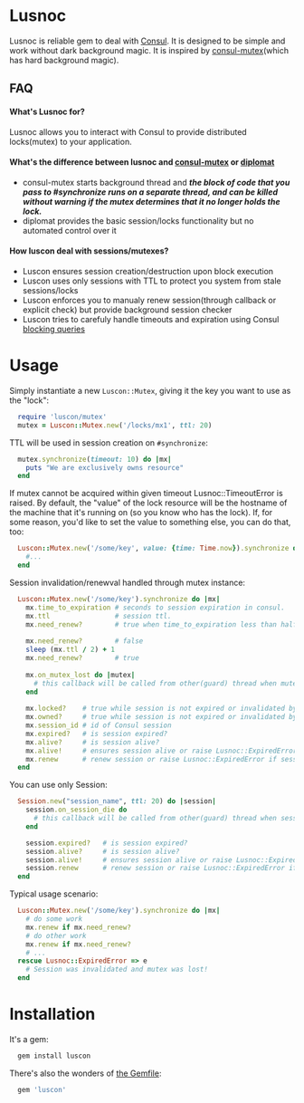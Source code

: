 # Lusnoc

Lusnoc is reliable gem to deal with [Consul](https://www.consul.io). It is designed to be simple and work without dark background magic.
It is inspired by [consul-mutex](https://github.com/discourse/consul-mutex)(which has hard background magic). 

## FAQ

#### What's Lusnoc for?

Lusnoc allows you to interact with Consul to provide distributed locks(mutex) to your application.

#### What's the difference between lusnoc and [consul-mutex](https://github.com/discourse/consul-mutex) or [diplomat](https://github.com/WeAreFarmGeek/diplomat)
* consul-mutex starts background thread and  ***the block of code that you pass to #synchronize runs on a separate thread, and can be killed without warning if the mutex determines that it no longer holds the lock.***
* diplomat provides the basic session/locks functionality but no automated control over it

#### How luscon deal with sessions/mutexes?
* Luscon ensures session creation/destruction upon block execution
* Luscon uses only sessions with TTL to protect you system from stale sessions/locks
* Luscon enforces you to manualy renew session(through callback or explicit check) but provide background session checker
* Luscon tries to carefuly handle timeouts and expiration using Consul [blocking queries](https://www.consul.io/api/features/blocking.html)

# Usage

Simply instantiate a new `Luscon::Mutex`, giving it the key you want to use
as the "lock":

```ruby
  require 'luscon/mutex'
  mutex = Luscon::Mutex.new('/locks/mx1', ttl: 20)
```
TTL will be used in session creation on `#synchronize`:
```ruby
  mutex.synchronize(timeout: 10) do |mx|
    puts "We are exclusively owns resource"
  end
```
If mutex cannot be acquired within given timeout Lusnoc::TimeoutError is raised.
By default, the "value" of the lock resource will be the hostname of the
machine that it's running on (so you know who has the lock).  If, for some
reason, you'd like to set the value to something else, you can do that, too:
```ruby
  Luscon::Mutex.new('/some/key', value: {time: Time.now}).synchronize do |mx|
    #...
  end
```
Session invalidation/renewval handled through mutex instance:
```ruby
  Luscon::Mutex.new('/some/key').synchronize do |mx|
    mx.time_to_expiration # seconds to session expiration in consul. 
    mx.ttl                # session ttl. 
    mx.need_renew?        # true when time_to_expiration less than half of ttl
    
    mx.need_renew?        # false
    sleep (mx.ttl / 2) + 1
    mx.need_renew?        # true
    
    mx.on_mutex_lost do |mutex|
      # this callback will be called from other(guard) thread when mutex is lost(session invalidated)
    end
    
    mx.locked?    # true while session is not expired or invalidated by admin
    mx.owned?     # true while session is not expired or invalidated by admin and owner is a Thread.current
    mx.session_id # id of Consul session
    mx.expired?   # is session expired?
    mx.alive?     # is session alive?
    mx.alive!     # ensures session alive or raise Lusnoc::ExpiredError
    mx.renew      # renew session or raise Lusnoc::ExpiredError if session already expired
  end
```

You can use only Session:
```ruby
  Session.new("session_name", ttl: 20) do |session|
    session.on_session_die do
      # this callback will be called from other(guard) thread when session invalidated
    end

    session.expired?   # is session expired?
    session.alive?     # is session alive?
    session.alive!     # ensures session alive or raise Lusnoc::ExpiredError
    session.renew      # renew session or raise Lusnoc::ExpiredError if session already expired
  end
```
Typical usage scenario:

```ruby
  Luscon::Mutex.new('/some/key').synchronize do |mx|
    # do some work
    mx.renew if mx.need_renew?
    # do other work
    mx.renew if mx.need_renew?
    # ...
  rescue Lusnoc::ExpiredError => e
    # Session was invalidated and mutex was lost!
  end
```

# Installation

It's a gem:
```bash
  gem install luscon
```
There's also the wonders of [the Gemfile](http://bundler.io):
```ruby
  gem 'luscon'
```


